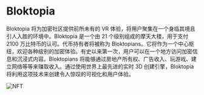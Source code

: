 # Bloktopia

Bloktopia 将为加密社区提供前所未有的 VR 体验，将用户聚集在一个身临其境且引人入胜的环境中。Bloktopia 是一个由 21 个级别组成的摩天大楼，用于支付 2100 万比特币的认可。代币持有者将被称为 Bloktopians。它将作为一个中心枢纽，欢迎各种级别的加密体验。有史以来第一次，用户可以在一个地方访问加密信息和沉浸式内容。Bloktopians 将能够通过房地产所有权、广告收入、玩游戏、建立网络等等来赚取收入。通过使用世界上最先进的实时 3D 创建引擎，Bloktopia 将利用这项技术来创建令人惊叹的可视化和用户体验。

![NFT](BLOK.png)


